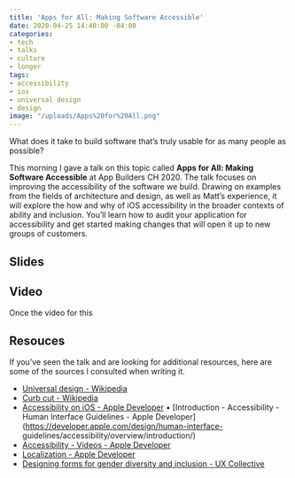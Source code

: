 ```yaml
---
title: 'Apps for All: Making Software Accessible'
date: 2020-04-25 14:40:00 -04:00
categories:
- tech
- talks
- culture
- longer
tags:
- accessibility
- ios
- universal design
- design
image: "/uploads/Apps%20for%20All.png"
---
```


What does it take to build software that’s truly usable for as many people as possible?

This morning I gave a talk on this topic called **Apps for All: Making Software Accessible** at App Builders CH 2020. The talk focuses on improving the accessibility of the software we build. Drawing on examples from the fields of architecture and design, as well as Matt’s experience, it will explore the how and why of iOS accessibility in the broader contexts of ability and inclusion. You’ll learn how to audit your application for accessibility and get started making changes that will open it up to new groups of customers. 

## Slides

## Video

Once the video for this

## Resouces

If you’ve seen the talk and are looking for additional resources, here are some of the sources I consulted when writing it.

* [Universal design - Wikipedia](https://en.wikipedia.org/wiki/Universal_design)
* [Curb cut - Wikipedia](https://en.wikipedia.org/wiki/Curb_cut)
* [Accessibility on iOS - Apple Developer](https://developer.apple.com/accessibility/ios/)
• [Introduction - Accessibility - Human Interface Guidelines - Apple Developer](https://developer.apple.com/design/human-interface-
guidelines/accessibility/overview/introduction/)
* [Accessibility - Videos - Apple Developer](https://developer.apple.com/videos/frameworks/accessibility)
* [Localization - Apple Developer](https://developer.apple.com/localization/)
* [Designing forms for gender diversity and inclusion - UX Collective](https://uxdesign.cc/designing-forms-for-gender-diversity-and-inclusion-d8194cf1f51)